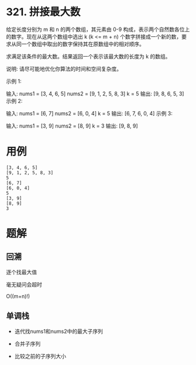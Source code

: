 # 321. 拼接最大数
给定长度分别为 m 和 n 的两个数组，其元素由 0-9 构成，表示两个自然数各位上的数字。现在从这两个数组中选出 k (k <= m + n) 个数字拼接成一个新的数，要求从同一个数组中取出的数字保持其在原数组中的相对顺序。

求满足该条件的最大数。结果返回一个表示该最大数的长度为 k 的数组。

说明: 请尽可能地优化你算法的时间和空间复杂度。

示例 1:

输入:
nums1 = [3, 4, 6, 5]
nums2 = [9, 1, 2, 5, 8, 3]
k = 5
输出:
[9, 8, 6, 5, 3]
示例 2:

输入:
nums1 = [6, 7]
nums2 = [6, 0, 4]
k = 5
输出:
[6, 7, 6, 0, 4]
示例 3:

输入:
nums1 = [3, 9]
nums2 = [8, 9]
k = 3
输出:
[9, 8, 9]

# 用例
```
[3, 4, 6, 5]
[9, 1, 2, 5, 8, 3]
5
[6, 7]
[6, 0, 4]
5
[3, 9]
[8, 9]
3
```


# 题解

## 回溯
逐个找最大值

毫无疑问会超时

O((m+n)!)

## 单调栈

- 迭代找nums1和nums2中的最大子序列

- 合并子序列

- 比较之前的子序列大小

